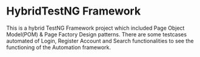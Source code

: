 # HybridTestNG Framework

This is a hybrid TestNG Framework project which included Page Object Model(POM) & Page Factory Design patterns.
There are some testcases automated of Login, Register Account and Search functionalities to see the functioning of the Automation framework.
